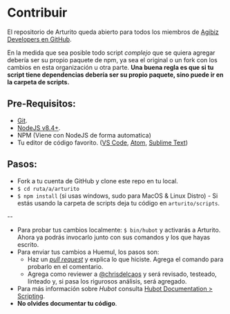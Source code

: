 # Contribuir

El repositorio de Arturito queda abierto para todos los miembros de [Agibiz Developers en GitHub](https://github.com/agibizDevs).

En la medida que sea posible todo script *complejo* que se quiera agregar debería ser su propio paquete de npm, ya sea el original o un fork con los cambios en esta organización u otra parte. **Una buena regla es que si tu script tiene dependencias debería ser su propio paquete, sino puede ir en la carpeta de scripts.**
## Pre-Requisitos:
- [Git](https://git-scm.com/download/).
- [NodeJS v8.4+](https://nodejs.org/es/download/current/).
- NPM (Viene con NodeJS de forma automatica)
- Tu editor de código favorito. ([VS Code](https://code.visualstudio.com/download), [Atom](https://atom.io/), [Sublime Text](https://www.sublimetext.com/3))

## Pasos:

- Fork a tu cuenta de GitHub y clone este repo en tu local.
- `$ cd ruta/a/arturito`
- `$ npm install` (si usas windows, sudo para MacOS & Linux Distro) - Si estás usando la carpeta de scripts deja tu código en `arturito/scripts`.

--


- Para probar tus cambios localmente: `$ bin/hubot` y activarás a Arturito. Ahora ya podrás invocarlo junto con sus comandos y los que hayas escrito.
- Para enviar tus cambios a Huemul, los pasos son:
  - Haz un [_pull request_](https://github.com/agibizDevs/arturito/pulls) y explica lo que hiciste. Agrega el comando para probarlo en el comentario.
  - Agrega como reviewer a [@chrisdelcaos](https://devsagibiz.slack.com/messages/arturito-devs/team/cvicuna/) y será revisado, testeado, linteado y, si pasa los rigurosos análisis, será agregado.
-  Para más información sobre *Hubot* consulta [Hubot Documentation > Scripting](https://hubot.github.com/docs/scripting/).
-  **No olvides documentar tu código**.
